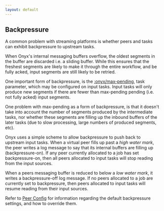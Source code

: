 ```yaml
---
layout: default
---
```


## Backpressure

A common problem with streaming platforms is whether peers and tasks can exhibit
backpressure to upstream tasks.

When Onyx's internal messaging buffers overflow, the oldest segments in the
buffer are discarded i.e. a sliding buffer. While this ensures that the
freshest segments are likely to make it through the entire workflow, and be
fully acked, input segments are still likely to be retried.

One important form of backpressure, is the
[:onyx/max-pending](https://github.com/onyx-platform/onyx/blob/master/doc/user-guide/information-model.md#maps-with-onyxtype-set-to-input-may-optionally-have-these-keys),
task parameter, which may be configured on input tasks. Input tasks will only
produce new segments if there are fewer than max-pending pending (i.e. not
fully acked) input segments.

One problem with max-pending as a form of backpressure, is that it doesn't take
into account the number of segments produced by the intermediate tasks, nor
whether these segments are filling up the inbound buffers of the later tasks
(due to slow processing, large numbers of produced segments, etc).

Onyx uses a simple scheme to allow backpressure to push back to upstream input
tasks. When a virtual peer fills up past a *high water mark*, the peer writes a
log message to say that its internal buffers are filling up (backpressure-on).
If any peer currently allocated to a job has set backpressure-on, then all
peers allocated to input tasks will stop reading from the input sources.

When a peers messaging buffer is reduced to below a *low water mark*, it writes
a backpressure-off log message. If no peers allocated to a job are currently
set to backpressure, then peers allocated to input tasks will resume reading
from their input sources.

Refer to [Peer Config](peer-config.md) for information regarding the default
backpressure settings, and how to override them.
